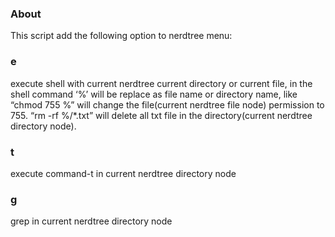 ### About
This script add the following option to nerdtree menu:

### e
execute shell with current nerdtree current directory or current file, 
in the shell command ‘%’ will be replace as file name or directory name, 
like “chmod 755 %” will change the file(current nerdtree file node) permission to 755.
“rm -rf %/*.txt” will delete all txt file in the directory(current nerdtree directory node).

### t
execute command-t in current nerdtree directory node

### g
grep in current nerdtree directory node

